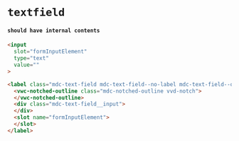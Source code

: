 # `textfield`

#### `should have internal contents`

```html
<input
  slot="formInputElement"
  type="text"
  value=""
>

```

```html
<label class="mdc-text-field mdc-text-field--no-label mdc-text-field--outlined">
  <vwc-notched-outline class="mdc-notched-outline vvd-notch">
  </vwc-notched-outline>
  <div class="mdc-text-field__input">
  </div>
  <slot name="formInputElement">
  </slot>
</label>

```

